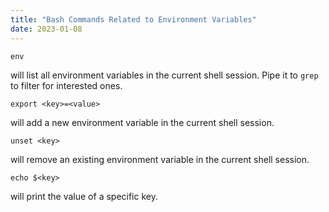 ```yaml
---
title: "Bash Commands Related to Environment Variables"
date: 2023-01-08
---
```

```shell
env
```
will list all environment variables in the current shell session. Pipe it to `grep` to filter for interested ones.

```shell
export <key>=<value>
```
will add a new environment variable in the current shell session.

```shell
unset <key>
```
will remove an existing environment variable in the current shell session.

```shell
echo $<key>
```
will print the value of a specific key.
